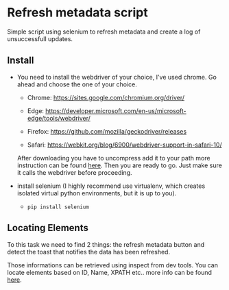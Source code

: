 # Refresh metadata script
Simple script using selenium to refresh metadata and create a log of unsuccessfull updates.

## Install
- You need to install the webdriver of your choice, I've used chrome. Go ahead and choose the one of your choice.

    - Chrome:	https://sites.google.com/chromium.org/driver/

    - Edge:	https://developer.microsoft.com/en-us/microsoft-edge/tools/webdriver/

    - Firefox:	https://github.com/mozilla/geckodriver/releases

    - Safari:	https://webkit.org/blog/6900/webdriver-support-in-safari-10/


    After downloading you have to uncompress add it to your path more instruction can be found [here](https://www.selenium.dev/documentation/getting_started/installing_browser_drivers/). Then you are ready to go. Just make sure it calls the webdriver before proceeding.

- install selenium (I highly recommend use virtualenv, which creates isolated virtual python environments, but it is up to you).
  - `pip install selenium`

## Locating Elements
To this task we need to find 2 things: the refresh metadata button and detect the toast that notifies the data has been refreshed.

Those informations can be retrieved using inspect from dev tools. You can locate elements based on ID, Name, XPATH etc.. more info can be found [here](https://selenium-python.readthedocs.io/locating-elements.html).






